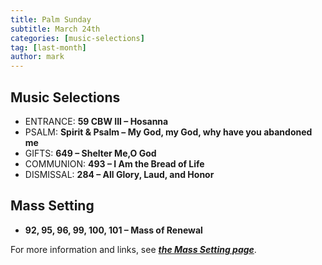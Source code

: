 ```yaml
---
title: Palm Sunday
subtitle: March 24th 
categories: [music-selections]
tag: [last-month]
author: mark
---
```


## Music Selections

- ENTRANCE: **59 CBW III – Hosanna**
- PSALM: **Spirit & Psalm – My God, my God, why have you abandoned me**
- GIFTS: **649 – Shelter Me,O God**
- COMMUNION: **493 – I Am the Bread of Life**
- DISMISSAL: **284 – All Glory, Laud, and Honor**

## Mass Setting

- **92, 95, 96, 99, 100, 101 – Mass of Renewal**

For more information and links, see _**[the Mass Setting page](/mass-setting/)**_.
